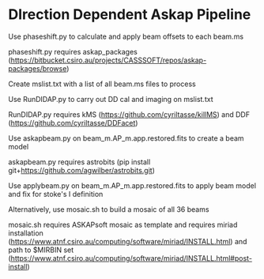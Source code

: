 # DIrection Dependent Askap Pipeline

Use phaseshift.py to calculate and apply beam offsets to each beam.ms 

phaseshift.py requires askap_packages (https://bitbucket.csiro.au/projects/CASSSOFT/repos/askap-packages/browse)

Create mslist.txt with a list of all beam.ms files to process

Use RunDIDAP.py to carry out DD cal and imaging on mslist.txt
	
RunDIDAP.py requires kMS (https://github.com/cyriltasse/killMS) and DDF (https://github.com/cyriltasse/DDFacet)

Use askapbeam.py on beam_m.AP_m.app.restored.fits to create a beam model

askapbeam.py requires astrobits (pip install git+https://github.com/agwilber/astrobits.git)

Use applybeam.py on beam_m.AP_m.app.restored.fits to apply beam model and fix for stoke's I definition

Alternatively, use mosaic.sh to build a mosaic of all 36 beams

mosaic.sh requires ASKAPsoft mosaic as template and requires miriad installation (https://www.atnf.csiro.au/computing/software/miriad/INSTALL.html) and path to $MIRBIN set (https://www.atnf.csiro.au/computing/software/miriad/INSTALL.html#post-install)
  
